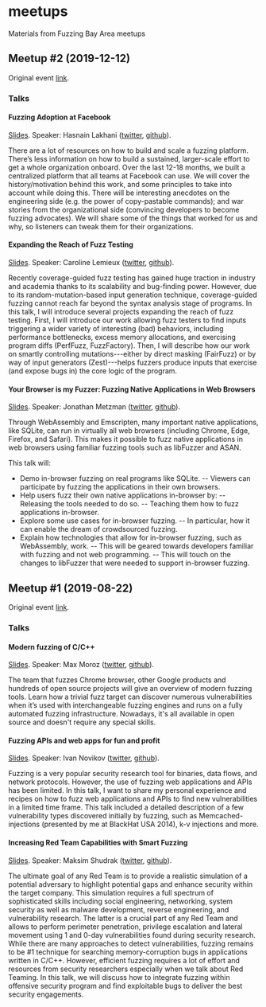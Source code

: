 # meetups
Materials from Fuzzing Bay Area meetups

## Meetup #2 (2019-12-12)

Original event [link](https://www.eventbrite.com/e/fuzzing-bay-area-meetup-2-tickets-82684518621#).

### Talks

#### Fuzzing Adoption at Facebook

[Slides](slides/Fuzzing_Adoption_at_Facebook.pdf).
Speaker: Hasnain Lakhani ([twitter](https://twitter.com/mhlakhani), [github](https://github.com/mhlakhani)).

There are a lot of resources on how to build and scale a fuzzing platform. There’s less information on how to build a sustained, larger-scale effort to get a whole organization onboard. Over the last 12-18 months, we built a centralized platform that all teams at Facebook can use. We will cover the history/motivation behind this work, and some principles to take into account while doing this. There will be interesting anecdotes on the engineering side (e.g. the power of copy-pastable commands); and war stories from the organizational side (convincing developers to become fuzzing advocates). We will share some of the things that worked for us and why, so listeners can tweak them for their organizations.

#### Expanding the Reach of Fuzz Testing

[Slides](slides/Expanding_the_Reach_of_Fuzzing.pdf).
Speaker: Caroline Lemieux ([twitter](https://twitter.com/cestlemieux), [github](https://github.com/carolemieux)).

Recently coverage-guided fuzz testing has gained huge traction in industry and academia thanks to its scalability and bug-finding power. However, due to its random-mutation-based input generation technique, coverage-guided fuzzing cannot reach far beyond the syntax analysis stage of programs. In this talk, I will introduce several projects expanding the reach of fuzz testing. First, I will introduce our work allowing fuzz testers to find inputs triggering a wider variety of interesting (bad) behaviors, including performance bottlenecks, excess memory allocations, and exercising program diffs (PerfFuzz, FuzzFactory). Then, I will describe how our work on smartly controlling mutations---either by direct masking (FairFuzz) or by way of input generators (Zest)---helps fuzzers produce inputs that exercise (and expose bugs in) the core logic of the program.

#### Your Browser is my Fuzzer: Fuzzing Native Applications in Web Browsers

[Slides](https://github.com/jonathanmetzman/wasm-fuzzing-demo/blob/master/meetup-Fuzzing-Native-Applications-in-Browsers-With-WASM.pdf).
Speaker: Jonathan Metzman ([twitter](https://twitter.com/metzmanj), [github](https://github.com/jonathanmetzman)).

Through WebAssembly and Emscripten, many important native applications, like SQLite, can run in virtually all web browsers (including Chrome, Edge, Firefox, and Safari). This makes it possible to fuzz native applications in web browsers using familiar fuzzing tools such as libFuzzer and ASAN.

This talk will:
- Demo in-browser fuzzing on real programs like SQLite.
-- Viewers can participate by fuzzing the applications in their own browsers.
- Help users fuzz their own native applications in-browser by:
-- Releasing the tools needed to do so.
-- Teaching them how to fuzz applications in-browser.
- Explore some use cases for in-browser fuzzing.
-- In particular, how it can enable the dream of crowdsourced fuzzing.
- Explain how technologies that allow for in-browser fuzzing, such as WebAssembly, work.
-- This will be geared towards developers familiar with fuzzing and not web programming.
-- This will touch on the changes to libFuzzer that were needed to support in-browser fuzzing.


## Meetup #1 (2019-08-22)

Original event [link](https://www.eventbrite.com/e/fuzzing-bay-area-meetup-tickets-66626376285#).

### Talks

#### Modern fuzzing of C/C++

[Slides](https://docs.google.com/presentation/d/1SxyVufvodMqV8-WIgRtZAE9gH8YSn9Rl6vIkPHk77As/edit?usp=sharing).
Speaker: Max Moroz ([twitter](https://twitter.com/dor3s), [github](https://github.com/Dor1s)).

The team that fuzzes Chrome browser, other Google products and hundreds of open source projects will give an overview of modern fuzzing tools. Learn how a trivial fuzz target can discover numerous vulnerabilities when it’s used with interchangeable fuzzing engines and runs on a fully automated fuzzing infrastructure. Nowadays, it's all available in open source and doesn't require any special skills.

#### Fuzzing APIs and web apps for fun and profit

[Slides](https://docs.google.com/presentation/d/1ec7hpiXWF5o5cTpySkeJBWNV7WsJjI5TyiPbZFcx9yY).
Speaker: Ivan Novikov ([twitter](https://twitter.com/d0znpp), [github](https://github.com/d0znpp)).

Fuzzing is a very popular security research tool for binaries, data flows, and network protocols. However, the use of fuzzing web applications and APIs has been limited. In this talk, I want to share my personal experience and recipes on how to fuzz web applications and APIs to find new vulnerabilities in a limited time frame. This talk included a detailed description of a few vulnerability types discovered initially by fuzzing, such as Memcached-injections (presented by me at BlackHat USA 2014), k-v injections and more.

#### Increasing Red Team Capabilities with Smart Fuzzing

[Slides](https://drive.google.com/file/d/1b_a85T_RS1ey6tQ2Zo7SG5N-RRhDSIJY/view?usp=sharing).
Speaker: Maksim Shudrak ([twitter](https://twitter.com/MShudrak), [github](https://github.com/mxmssh)).

The ultimate goal of any Red Team is to provide a realistic simulation of a potential adversary to highlight potential gaps and enhance security within the target company. This simulation requires a full spectrum of sophisticated skills including social engineering, networking, system security as well as malware development, reverse engineering, and vulnerability research. The latter is a crucial part of any Red Team and allows to perform perimeter penetration, privilege escalation and lateral movement using 1 and 0-day vulnerabilities found during security research. While there are many approaches to detect vulnerabilities, fuzzing remains to be #1 technique for searching memory-corruption bugs in applications written in C/C++. However, efficient fuzzing requires a lot of effort and resources from security researchers especially when we talk about Red Teaming. In this talk, we will discuss how to integrate fuzzing within offensive security program and find exploitable bugs to deliver the best security engagements.
